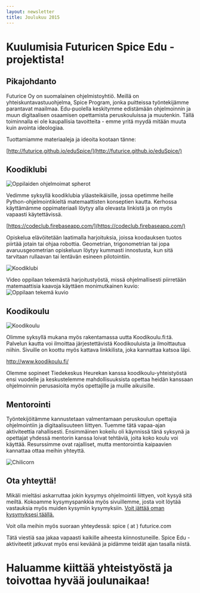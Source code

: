 ```yaml
---
layout: newsletter
title: Joulukuu 2015
---
```


# Kuulumisia Futuricen Spice Edu -projektista!

## Pikajohdanto

Futurice Oy on suomalainen ohjelmistoyhtiö. Meillä on yhteiskuntavastuuohjelma, Spice Program, jonka puitteissa työntekijämme parantavat maailmaa. Edu-puolella keskitymme edistämään ohjelmoinnin ja muun digitaalisen osaamisen opettamista peruskouluissa ja muutenkin. Tällä toiminnalla ei ole kaupallisia tavoitteita - emme yritä myydä mitään muuta kuin avointa ideologiaa.

Tuottamiamme materiaaleja ja ideoita kootaan tänne:

[http://futurice.github.io/eduSpice/](http://futurice.github.io/eduSpice/)

## Koodiklubi

![Oppilaiden ohjelmoimat spherot]({{site.baseurl}}/assets/img/three-spheros-track.gif)

Vedimme syksyllä koodiklubia yläasteikäisille, jossa opetimme heille Python-ohjelmointikieltä matemaattisten konseptien kautta. Kerhossa käyttämämme oppimateriaali löytyy alla olevasta linkistä ja on myös vapaasti käytettävissä.

[https://codeclub.firebaseapp.com/](https://codeclub.firebaseapp.com/)

Opiskelua elävöitetään laatimalla harjoituksia, joissa koodauksen tuotos piirtää jotain tai ohjaa robottia. Geometrian, trigonometrian tai jopa avaruusgeometrian opiskeluun löytyy kummasti innostusta, kun sitä tarvitaan rullaavan tai lentävän esineen pilotointiin.

![Koodiklubi]({{site.baseurl}}/assets/img/codeclub.JPG)

Video oppilaan tekemästä harjoitustyöstä, missä ohjelmallisesti piirretään matemaattisia kaavoja käyttäen monimutkainen kuvio:
![Oppilaan tekemä kuvio]({{site.baseurl}}/assets/img/codeclub_screen.gif)

## Koodikoulu

![Koodikoulu]({{site.baseurl}}/assets/img/codeschool.jpg)

Olimme syksyllä mukana myös rakentamassa uutta Koodikoulu.fi:tä. Palvelun kautta voi ilmoittaa järjestettävistä Koodikouluista ja ilmoittautua niihin. Sivuille on koottu myös kattava linkkilista, joka kannattaa katsoa läpi.

http://www.koodikoulu.fi/

Olemme sopineet Tiedekeskus Heurekan kanssa koodikoulu-yhteistyöstä ensi vuodelle ja keskustelemme mahdollisuuksista opettaa heidän kanssaan ohjelmoinnin perusasioita myös opettajille ja muille aikuisille.


## Mentorointi

Työntekijöitämme kannustetaan valmentamaan peruskoulun opettajia ohjelmointiin ja digitaalisuuteen liittyen. Tuemme tätä vapaa-ajan aktiviteettia rahallisesti. Ensimmäinen kokeilu oli käynnissä tänä syksynä ja opettajat yhdessä mentorin kanssa loivat tehtäviä, joita koko koulu voi käyttää. Resurssimme ovat rajalliset, mutta mentorointia kaipaavien kannattaa ottaa meihin yhteyttä.

![Chilicorn]({{site.baseurl}}/assets/img/chilicorn_no_text-256.png)

## Ota yhteyttä!

Mikäli mieltäsi askarruttaa jokin kysymys ohjelmointii liittyen, voit kysyä sitä meiltä. Kokoamme kysymyspankkia myös sivuillemme, josta voit löytää vastauksia myös muiden kysymiin kysymyksiin. [Voit jättää oman kysymyksesi täällä.](http://goo.gl/forms/HS3Ujeh0ks)

Voit olla meihin myös suoraan yhteydessä: spice ( at ) futurice.com

Tätä viestiä saa jakaa vapaasti kaikille aiheesta kiinnostuneille. Spice Edu -aktiviteetit jatkuvat myös ensi keväänä ja pidämme teidät ajan tasalla niistä.

# Haluamme kiittää yhteistyöstä ja toivottaa hyvää joulunaikaa!
